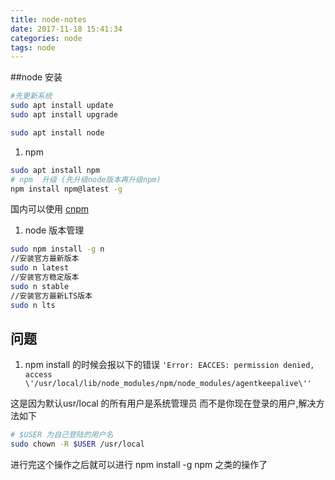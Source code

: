 ```yaml
---
title: node-notes
date: 2017-11-18 15:41:34
categories: node
tags: node
---
```


<!--more-->
##node 安装

```bash
#先更新系统
sudo apt install update
sudo apt install upgrade

sudo apt install node
```
1. npm
```bash
sudo apt install npm
# npm  升级 (先升级node版本再升级npm)
npm install npm@latest -g
```
国内可以使用 [cnpm](http://npm.taobao.org/)

1. node 版本管理
```bash
sudo npm install -g n
//安装官方最新版本
sudo n latest
//安装官方稳定版本
sudo n stable
//安装官方最新LTS版本
sudo n lts
```

## 问题

1. npm install 的时候会报以下的错误
`'Error: EACCES: permission denied, access \'/usr/local/lib/node_modules/npm/node_modules/agentkeepalive\''`

这是因为默认usr/local 的所有用户是系统管理员 而不是你现在登录的用户,解决方法如下

```bash
# $USER 为自己登陆的用户名
sudo chown -R $USER /usr/local
```

进行完这个操作之后就可以进行 npm install -g npm 之类的操作了